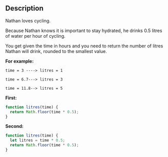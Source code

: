 ## Description

Nathan loves cycling.

Because Nathan knows it is important to stay hydrated, he drinks 0.5 litres of water per hour of cycling.

You get given the time in hours and you need to return the number of litres Nathan will drink, rounded to the smallest value.
 
**For example:**
```text
time = 3 ----> litres = 1

time = 6.7---> litres = 3

time = 11.8--> litres = 5
```


**First:**
```javascript
function litres(time) {
  return Math.floor(time * 0.5);
}
```

**Second:**
```javascript
function litres(time) {
  let litres = time * 0.5;
  return Math.floor(time * 0.5);
}
```
